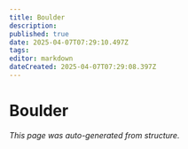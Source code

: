 ```yaml
---
title: Boulder
description: 
published: true
date: 2025-04-07T07:29:10.497Z
tags: 
editor: markdown
dateCreated: 2025-04-07T07:29:08.397Z
---
```


# Boulder

*This page was auto-generated from structure.*